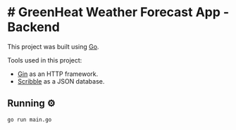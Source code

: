 # # GreenHeat Weather Forecast App - Backend 

This project was built using [Go](https://go.dev/). 

Tools used in this project:
- [Gin](github.com/gin-gonic/gin) as an HTTP framework.
- [Scribble](github.com/nanobox-io/golang-scribble) as a JSON database.

## Running ⚙️

```
go run main.go
```